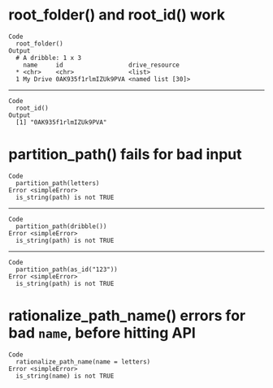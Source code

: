 # root_folder() and root_id() work

    Code
      root_folder()
    Output
      # A dribble: 1 x 3
        name     id                  drive_resource   
      * <chr>    <chr>               <list>           
      1 My Drive 0AK935f1rlmIZUk9PVA <named list [30]>

---

    Code
      root_id()
    Output
      [1] "0AK935f1rlmIZUk9PVA"

# partition_path() fails for bad input

    Code
      partition_path(letters)
    Error <simpleError>
      is_string(path) is not TRUE

---

    Code
      partition_path(dribble())
    Error <simpleError>
      is_string(path) is not TRUE

---

    Code
      partition_path(as_id("123"))
    Error <simpleError>
      is_string(path) is not TRUE

# rationalize_path_name() errors for bad `name`, before hitting API

    Code
      rationalize_path_name(name = letters)
    Error <simpleError>
      is_string(name) is not TRUE

